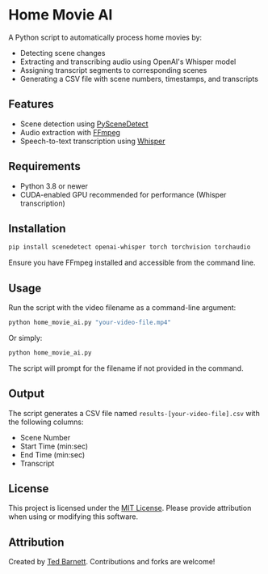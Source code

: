 # Home Movie AI

A Python script to automatically process home movies by:

- Detecting scene changes
- Extracting and transcribing audio using OpenAI's Whisper model
- Assigning transcript segments to corresponding scenes
- Generating a CSV file with scene numbers, timestamps, and transcripts

## Features
- Scene detection using [PySceneDetect](https://scenedetect.com/)
- Audio extraction with [FFmpeg](https://ffmpeg.org/)
- Speech-to-text transcription using [Whisper](https://github.com/openai/whisper)

## Requirements
- Python 3.8 or newer
- CUDA-enabled GPU recommended for performance (Whisper transcription)

## Installation
```bash
pip install scenedetect openai-whisper torch torchvision torchaudio
```

Ensure you have FFmpeg installed and accessible from the command line.

## Usage
Run the script with the video filename as a command-line argument:

```bash
python home_movie_ai.py "your-video-file.mp4"
```

Or simply:

```bash
python home_movie_ai.py
```

The script will prompt for the filename if not provided in the command.

## Output
The script generates a CSV file named `results-[your-video-file].csv` with the following columns:

- Scene Number
- Start Time (min:sec)
- End Time (min:sec)
- Transcript

## License
This project is licensed under the [MIT License](https://opensource.org/licenses/MIT). Please provide attribution when using or modifying this software.

## Attribution

Created by [Ted Barnett](https://github.com/tedbarnett). Contributions and forks are welcome!

